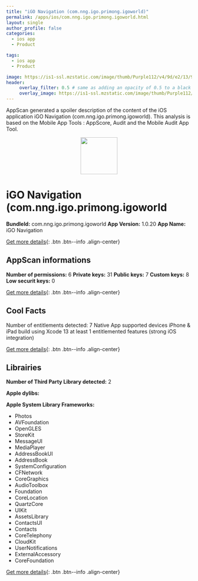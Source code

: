 ```yaml
---
title: "iGO Navigation (com.nng.igo.primong.igoworld)"
permalink: /apps/ios/com.nng.igo.primong.igoworld.html
layout: single
author_profile: false
categories: 
  - ios app 
  - Product 

tags: 
  - ios app 
  - Product 

image: https://is1-ssl.mzstatic.com/image/thumb/Purple112/v4/9d/e2/13/9de213a8-7809-7219-e9bf-7555c26daa69/Icon-1x_U007emarketing-0-10-0-85-220.png/512x512bb.jpg
header: 
     overlay_filter: 0.5 # same as adding an opacity of 0.5 to a black background
     overlay_image: https://is1-ssl.mzstatic.com/image/thumb/Purple112/v4/9d/e2/13/9de213a8-7809-7219-e9bf-7555c26daa69/Icon-1x_U007emarketing-0-10-0-85-220.png/512x512bb.jpg
---
```

AppScan generated a spoiler description of the content of the iOS application iGO Navigation (com.nng.igo.primong.igoworld). This analysis is based on the Mobile App Tools : AppScore, Audit and the Mobile Audit App Tool.

  
  
<div style="text-align: center;"><img src="https://is1-ssl.mzstatic.com/image/thumb/Purple112/v4/9d/e2/13/9de213a8-7809-7219-e9bf-7555c26daa69/Icon-1x_U007emarketing-0-10-0-85-220.png/512x512bb.jpg" width="100" height="100"></div>  
  
# iGO Navigation (com.nng.igo.primong.igoworld

**BundleId:** com.nng.igo.primong.igoworld
**App Version:** 1.0.20
**App Name:** iGO Navigation


[Get more details](/pricing.html){: .btn .btn--info .align-center}  
  
## AppScan informations 

**Number of permissions:** 6
**Private keys:** 31
**Public keys:** 7
**Custom keys:** 8
**Low securit keys:** 0
  
[Get more details](/pricing.html){: .btn .btn--info .align-center}

## Cool Facts

Number of entitlements detected: 7
Native App
supported devices iPhone & iPad
build using Xcode 13
at least 1 entitlemented features (strong iOS integration)
  
[Get more details](/pricing.html){: .btn .btn--info .align-center}

## Librairies 
**Number of Third Party Library detected:** 2

**Apple dylibs:**


**Apple System Library Frameworks:**
- Photos
- AVFoundation
- OpenGLES
- StoreKit
- MessageUI
- MediaPlayer
- AddressBookUI
- AddressBook
- SystemConfiguration
- CFNetwork
- CoreGraphics
- AudioToolbox
- Foundation
- CoreLocation
- QuartzCore
- UIKit
- AssetsLibrary
- ContactsUI
- Contacts
- CoreTelephony
- CloudKit
- UserNotifications
- ExternalAccessory
- CoreFoundation


  
[Get more details](/pricing.html){: .btn .btn--info .align-center}

